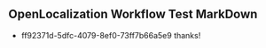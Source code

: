 ## OpenLocalization Workflow Test MarkDown
* ff92371d-5dfc-4079-8ef0-73ff7b66a5e9 thanks!

<!--HONumber=Aug16_HO5-->


